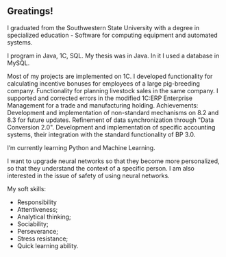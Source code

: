 ## Greatings!

I graduated from the Southwestern State University with a degree in specialized education - Software for computing equipment and automated systems.

I program in Java, 1C, SQL. 
My thesis was in Java. In it I used a database in MySQL.

Most of my projects are implemented on 1C.
I developed functionality for calculating incentive bonuses for employees of a large pig-breeding company.
Functionality for planning livestock sales in the same company.
I supported and corrected errors in the modified 1C:ERP Enterprise Management for a trade and manufacturing holding.
Achievements: Development and implementation of non-standard mechanisms on 8.2 and 8.3 for future updates. Refinement of data synchronization through "Data Conversion 2.0".
Development and implementation of specific accounting systems, their integration with the standard functionality of BP 3.0.

I’m currently learning Python and Machine Learning.

I want to upgrade neural networks so that they become more personalized, so that they understand the context of a specific person.
I am also interested in the issue of safety of using neural networks.

 My soft skills:
- Responsibility
- Attentiveness;
- Analytical thinking;
- Sociability;
- Perseverance;
- Stress resistance;
- Quick learning ability.


<!--
**duhovnik89/duhovnik89** is a ✨ _special_ ✨ repository because its `README.md` (this file) appears on your GitHub profile.
-->
